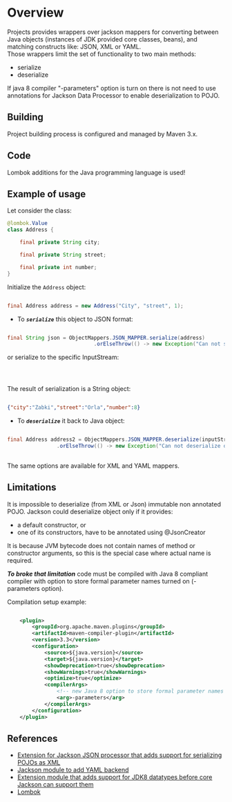 # Overview

Projects provides wrappers over jackson mappers for converting between 
Java objects (instances of JDK provided core classes, beans), and matching constructs like: JSON, XML or YAML. <br/>
Those wrappers limit the set of functionality to two main methods:

  - serialize
  - deserialize

If java 8 compiler "-parameters" option is turn on there is not need to use annotations for 
Jackson Data Processor to enable deserialization to POJO.
 
## Building

Project building process is configured and managed by Maven 3.x.

## Code

Lombok additions for the Java programming language is used!

## Example of usage

Let consider the class:

```java
@lombok.Value
class Address {

    final private String city;

    final private String street;

    final private int number;
}

```

Initialize the `Address` object:

```java

final Address address = new Address("City", "street", 1);

```

- To ***`serialize`*** this object to JSON format:

```java

final String json = ObjectMappers.JSON_MAPPER.serialize(address)
                            .orElseThrow(() -> new Exception("Can not serialize object to JSON"));

```

or serialize to the specific InputStream:

```



```

The result of serialization is a String object:

```json

{"city":"Zabki","street":"Orla","number":8}

```

- To ***`deserialize`*** it back to Java object:


```java

final Address address2 = ObjectMappers.JSON_MAPPER.deserialize(inputStream, Address.class)
                .orElseThrow(() -> new Exception("Can not deserialize object from JSON"));
                                               
```

The same options are available for XML and YAML mappers.

## Limitations

It is impossible to deserialize (from XML or Json) immutable non annotated POJO.
Jackson could deserialize object only if it provides:

- a default constructor, or
- one of its constructors, have to be annotated using @JsonCreator

It is because JVM bytecode does not contain names of method or constructor arguments, so this is the special case where actual name is required. 


***To broke that limitation*** code must be compiled with Java 8 compliant compiler with option to store formal 
parameter names turned on (-parameters option).

Compilation setup example:

```xml

    <plugin>
        <groupId>org.apache.maven.plugins</groupId>
        <artifactId>maven-compiler-plugin</artifactId>
        <version>3.3</version>
        <configuration>
            <source>${java.version}</source>
            <target>${java.version}</target>
            <showDeprecation>true</showDeprecation>
            <showWarnings>true</showWarnings>
            <optimize>true</optimize>
            <compilerArgs>
                <!-- new Java 8 option to store formal parameter names of methods and constructors -->
                <arg>-parameters</arg>
            </compilerArgs>
        </configuration>
    </plugin>

```

## References

* [Extension for Jackson JSON processor that adds support for serializing POJOs as XML](https://github.com/FasterXML/jackson-dataformat-xml)  
* [Jackson module to add YAML backend](https://github.com/FasterXML/jackson-dataformat-yaml)  
* [Extension module that adds support for JDK8 datatypes before core Jackson can support them](https://github.com/FasterXML/jackson-module-parameter-names)
* [Lombok](https://github.com/rzwitserloot/lombok)

